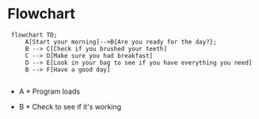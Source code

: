# Flowchart #

```mermaid
 flowchart TD;
     A[Start your morning]-->B{Are you ready for the day?};
     B --> C[Check if you brushed your teeth]
     C --> D[Make sure you had breakfast]
     D --> E[Look in your bag to see if you have everything you need]
     B --> F[Have a good day]


```

* A * Program loads

* B * Check to see if it's working
